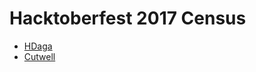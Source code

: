# Hacktoberfest 2017 Census
- [HDaga](https://github.com/himanshu-daga)
- [Cutwell](https://github.com/Cutwell)
